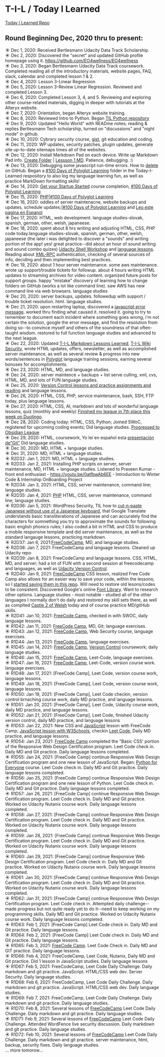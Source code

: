# T-I-L / Today I Learned 
[Today I Learned Repo](https://github.com/EO4wellness/T-I-L)

## Round Beginning Dec, 2020 thru to present:

:sunny: Dec 1, 2020: Received Bertlesmann Udacity Data Track Scholarship.<br>
:sunny: Dec 2, 2020: Discovered the "secret" and updated GitHub profile homepage using it. https://github.com/EO4wellness/EO4wellness<br>
:sunny: Dec 3, 2020: Began Bertlesmann Udacity Data Track coursework. Completed reading all of the introductory materials, website pages, FAQ, slack, calendar and completed lesson 1 & 2.<br>
:sunny: Dec 4, 2020: Lesson 3-Linear Regression<br>
:sunny: Dec 5, 2020: Lesson 3-Review Linear Regression. Reviewed and completed Lesson 3.<br>
:sunny: Dec 6, 2020: Completed Lesson 3, 4, and 5. Reviewing and exploring other course-related materials, digging in deeper with tutorials at the Alteryx website.<br>
:sunny: Dec 7, 2020: Orientation, began Alteryx website training.<br>
:sunny: Dec 8, 2020: Reviewed Intro to Python.  Began [TIL Python repository](https://github.com/EO4wellness/T-I-L/tree/main/python)<br>
:sunny: Dec 9, 2020: Updated "Hello World" with READme notes; reading & replies Bertlesmann Tech scholarship, turned on "discussions" and "night mode" in github.<br> 
:sunny: Dec 10, 2020: Cybrary security course, [gist](https://github.com/EO4wellness/leary-leerie/blob/master/gist.md), git education and coding. <br> 
:sunny: Dec 11, 2020: WP updates, security patches, plugin updates, generate site up-to-date sitemaps times all of the websites. <br>
:sunny: Dec 12, 2020: Install Markdown Pad on each device. Write up Markdown Pad info. [Create Folder](https://github.com/EO4wellness/T-I-L/tree/main/markdown) | [Lessson 1 MD](https://www.markdowntutorial.com/lesson/1/). Patience, debugging.  :) <br>
:sunny: Dec 13, 2020: Debugging some javascript run-time errors.  How to [delete](https://github.com/EO4wellness/T-I-L/wiki/GitHub-Delete) on GitHub. Began a [#100 Days of Polyglot Learning](https://github.com/EO4wellness/T-I-L/tree/main/polyglot) folder in the Today-I-Learned respository to also log my language learning fun, as well as practice MarkDown formatting skills! <br>
:sunny: Dec 14, 2020: [Get your Startup Started](https://github.com/EO4wellness/leary-leerie/tree/master/Get-Your-Start-Up-Started) course completion, [#100 Days of Polyglot Learning](https://github.com/EO4wellness/T-I-L/tree/main/polyglot) <br>
:sunny: Dec 15, 2020: [PHP](https://www.sololearn.com/learning/1059)|[#100 Days of Polyglot Learning](https://github.com/EO4wellness/T-I-L/tree/main/polyglot) <br>
:sunny: Dec 16, 2020: oddles of server maintenacne, website backups and updates, schedule updates;|[#100 Days of Polyglot Learning](https://github.com/EO4wellness/T-I-L/tree/main/polyglot) and [Leo este pagina en Espanol](https://andradelucas.medium.com/14-reposit%C3%B3rios-excelentes-do-github-para-ajudar-na-sua-carreira-52b0184b7fab) <br>
:sunny: Dec 17, 2020: HTML, web development. language studies-slovak, spanish, german, other, welsh, japaneese.<br>
:sunny: Dec 18, 2020: spent about 8 hrs writing and adjusting HTML, CSS, PHP code today.language studies-slovak, spanish, german, other, welsh, japaneese (the later i was delighted to discover a "sounds" and writing portion of the app!  yes!  great practice--did about an hour of sound writing and sound combo quizes)  [Udacity Shell Workshop](https://github.com/EO4wellness/leary-leerie/blob/master/shell-workshop.md) and [language lessons](https://github.com/EO4wellness/T-I-L/tree/main/polyglot). Reading about [XML-RPC](https://github.com/EO4wellness/T-I-L/blob/main/Reading.md) authentication, checking of several sources of info, deciding and then implementing best practices. <br> 
:sunny: Dec 19, 2020: about 1 hour server maintenance.  some aws maintenance.  wrote up support/trouble tickets for followup. about 4 hours writing HTML updates to streaming archives for video content. organized future posts for support groups. happy "mistake" discovery of learning how to change folders on GitHub (works a lot like command line). saw AWS has new command line via web browsers.  language studies <br>
:sunny: Dec 20, 2020: server backups, updates. followedup with support / trouble ticket resolution. html. language studies. <br>
:sunny: Dec 21, 2020: upon restarting laptop, discovered a [javascript error message](https://github.com/EO4wellness/T-I-L/wiki/Error-Messages). worked thru finding what caused it. resolved it. going to try to remember to document each incident where something goes wrong, i'm not certain the solution, google the error message, and find the resolution from doing so--to convince myself and others of the soundness of that often-taught wisdom. restored to full function language studies and advanced to the next league. <br>
:sunny: Dec 22, 2020: Updated [T-I-L Markdown Lessons Learned](https://github.com/EO4wellness/T-I-L/tree/main/markdown), [T-I-L Wiki Security](https://github.com/EO4wellness/T-I-L/wiki/Security), wrote HTML updates, offers, newsletter, as well as accomplished server maintenance, as well as several review & progress into new words/sentences in [Polyglot](https://github.com/EO4wellness/T-I-L/tree/main/polyglot) language training sessions, earning several bonuses for accomplishments.<br>
:sunny: Dec 23, 2020: HTML, MD, and language studies.<br>
:sunny: Dec 24, 2020: server maintence + backups + list serve culling, xml, cvs, HTML, MD, and lots of FUN language studies.<br>
:sunny: Dec 25, 2020: [Version Control lessons and practice assignments and reading](https://github.com/EO4wellness/leary-leerie/blob/master/git-repo.md) and language lessons.<br>
:sunny: Dec 26, 2020: HTML, CSS, PHP, service maintenance, bash, SSH, FTP today, plus language lessons. <br>
:sunny: Dec 27, 2020: HTML, CSS, AI, markdown and lots of wonderful language lessons, quiz (monthly and weekly) [Finished my league in 7th place this week on Duolingo](https://github.com/EO4wellness/T-I-L/blob/main/polyglot/images/2020-12-27-finished7th-this-weeks-league-on-duo.png).<br>
:sunny: Dec 28, 2020: Coding today: HTML, CSS, Python; Joined SWoC, registered for upcoming coding events; Did language studies. [Progressed to Obsidian League](https://github.com/EO4wellness/T-I-L/blob/main/polyglot/images/2020-12-28-duo-league.jpg)<br>
:sunny: Dec 29, 2020: HTML, coursework, Yo leí en español esta [presentación de"Git"](https://www2.slideshare.net/emateucr/coloquios-ucr-2013gitsolis?qid=34aa4446-dd12-4c37-ac3a-7a4ed53f8b09&v=&b=&from_search=1) Did language studies.<br>
:sunny: Dec 30, 2020: MD, HTML + language studies.<br>
:sunny: Dec 31, 2020: MD, HTML + language studies.<br>
:sunny: R2D32: Jan 1, 2021: MD, HTML + language studies. <br>
:sunny: R2D33: Jan 2, 2021: Installing PHP scripts on server, server maintenance, MD, HTML + language studies.
Listened to Praveen Kumar - front end enthusiast - https://youtu.be/0atfbwAb6EE - Introduction to Winter Code & Internship OnBoarding Project <br>
:sunny: R2D34: Jan 3, 2021: HTML, CSS, server maintenance, command line; language studies. <br>
:sunny: R2D35: Jan 4, 2021: [PHP](https://github.com/EO4wellness/T-I-L/blob/main/PHP/README.md) HTML, CSS, server maintenance, command line; language studies. <br>
:sunny: R2D36: Jan 5, 2021: WordPress Security, TIL how to [cut-n-paste Japanese without use of a Japanese keyboard](https://github.com/EO4wellness/T-I-L/blob/main/polyglot/japon%C3%A9s/Castle-1/Greetings.md#practice-session), that Google Translate understands basic transliterations of Japanese and can accurately find the characters for somnething you try to approximate the sounds for following basic english phonics rules; I also coded a bit in HTML and CSS to produce a mobile responsive template and did server maintenance, as well as the standard langauge lessons, practicing markdown. <br>
:sunny: R2D37: Jan 6, 2021:[FreeCodeCamp](https://github.com/EO4wellness/T-I-L/blob/main/HTML/free-code-camp-org/readme.md), MD, and language studies. <br>
:sunny: R2D38: Jan 7, 2021: FreeCodeCamp and language lessons. Cleaned up Udacity repo <br>
:sunny: R2D39: Jan 8, 2021: FreeCodeCamp and language lessons. CSS, HTML, MD, and server; had a lot of FUN with a second session at freecodecamp and languages, as well as [Udacity Version Control](https://github.com/EO4wellness/leary-leerie/blob/master/version-control/readme.md).  <br>
:sunny: R2D40: Jan 9, 2021: [FreeCodeCamp](https://github.com/EO4wellness/T-I-L/blob/main/HTML/free-code-camp-org/basic-css.md) CSS lesson, realized Free Code Camp also allows for an easier way to save your code, within the lessons; so I [started saving them in this repo](https://github.com/EO4wellness/T-I-L/tree/main/HTML/free-code-camp-org/exercise-solutions).  Will need to restore old lesons/codes to be consistent. Discovered Google's online [Font Library](https://github.com/EO4wellness/T-I-L/blob/main/Google/README.md). Want to research other options. Language studies - most notable - studied all of the other languages I normally don't do daily and restored my skill sets there, as well as complted [Castle 2 of Welsh](https://github.com/EO4wellness/T-I-L/blob/main/polyglot/gales/Castle-2/2021-01-02-finished-castle2.png) today and of course practice MD/gitHub skills. <br>
:sunny: R2D41: Jan 10, 2021: [FreeCode Camp](https://github.com/EO4wellness/T-I-L/blob/main/HTML/free-code-camp-org/basic-css.md), checked in with SWOC, daily language lessons. <br>
:sunny: R1D42: Jan 11, 2021: [FreeCode Camp](https://github.com/EO4wellness/T-I-L/blob/main/HTML/free-code-camp-org/basic-css.md), MD, Git; language exercises.<br>
:sunny: R1D43: Jan 12, 2021: [FreeCode Camp](https://github.com/EO4wellness/T-I-L/blob/main/HTML/free-code-camp-org/basic-css.md), Web Security course, language exercises.<br>
:sunny: R1D44: Jan 13, 2021: [FreeCode Camp](https://github.com/EO4wellness/T-I-L/blob/main/HTML/free-code-camp-org/basic-css.md), language exercises.<br>
:sunny: R1D45: Jan 14, 2021: [FreeCode Camp](https://github.com/EO4wellness/T-I-L/blob/main/HTML/free-code-camp-org/basic-css.md#add-different-padding-to-each-side-of-an-element), [Version Control](https://github.com/EO4wellness/leary-leerie/blob/master/version-control/add-commits.md) coursework; daily language studies. <br>
:sunny: R1D46: Jan 15, 2021: [FreeCode Camp](https://github.com/EO4wellness/T-I-L/blob/main/HTML/free-code-camp-org/basic-css.md), Leet-Code, language exercises.<br>
:sunny: R1D47: Jan 16, 2021: [FreeCode Camp](https://github.com/EO4wellness/T-I-L/blob/main/HTML/free-code-camp-org/basic-css.md), Leet-Code, version course work. language exercises.<br>
:sunny: R1D48: Jan 17, 2021: [FreeCode Camp], Leet Code, version course work, language lessons.<br> 
:sunny: R1D49: Jan 18, 2021: [FreeCode Camp], Leet Code, version course work, language lessons. <br>
:sunny: R1D50: Jan 19, 2021: [FreeCode Camp], Leet Code checkin, version control brnaching course work, daily MD practice, and language lessons. <br> 
:sunny: R1D51: Jan 20, 2021: [FreeCode Camp], Leet Code, Udacity course work, daily MD practice, and language lessons. <br> 
:sunny: R1D52: Jan 21, 2021: [FreeCode Camp], Leet Code, finished Udacity version control, daily MD practice, and language lessons<br> 
:sunny: R1D53: Jan 22, 2021: New CSS and [JavaScript](https://github.com/EO4wellness/T-I-L/blob/main/JavaScript/freecodecamp-notes/01_Basic-JavaScript.md) lesson with FreeCode Camp; [JavaScript lesson with W3Schools](https://github.com/EO4wellness/T-I-L/blob/main/JavaScript/W3Schools/README.md), checkin [Leet Code](https://leetcode.com/), Daily MD practice, and language lessons. <br>
:sunny: R1D54: Jan 23, 2021: [FreeCode Camp](https://github.com/EO4wellness/T-I-L/blob/main/HTML/free-code-camp-org/basic-css.md) completed the "Basic CSS' portion of the Responsive Web Design Certification program. Leet Code check in. Daily MD and Git practice.  Daily language lessons completed. <br>
:sunny: R1D55: Jan 24, 2021: [FreeCode Camp] continue Responsive Web Design Certification program and one new lesson of JavaScript. Began: [Python for Everyone](https://github.com/EO4wellness/T-I-L/blob/main/python/FreeCode-Camp/README.md) course. Leet Code check in. Daily MD and Git practice.  Daily language lessons completed. <br>
:sunny: R1D56: Jan 25, 2021: [FreeCode Camp] continue Responsive Web Design Certification program and one new lesson of Python. Leet Code check in. Daily MD and Git practice.  Daily language lessons completed. <br>
:sunny: R1D57: Jan 26, 2021: [FreeCode Camp] continue Responsive Web Design Certification program. Leet Code check in. Daily MD and Git practice. Worked on Udacity Nutanix course work.  Daily language lessons completed. <br>
:sunny: R1D58: Jan 27, 2021: [FreeCode Camp] continue Responsive Web Design Certification program. Leet Code check in. Daily MD and Git practice. Worked on Udacity Nutanix course work.  Daily language lessons completed. <br>
:sunny: R1D59: Jan 28, 2021: [FreeCode Camp] continue Responsive Web Design Certification program. Leet Code check in. Daily MD and Git practice. Worked on Udacity Nutanix course work.  Daily language lessons completed. <br>
:sunny: R1D60: Jan 29, 2021: [FreeCode Camp] continue Responsive Web Design Certification program. Leet Code check in. Daily MD and Git practice. Worked on Udacity Nutanix course work.  Daily language lessons completed. <br>
:sunny: R1D61: Jan 30, 2021: [FreeCode Camp] continue Responsive Web Design Certification program. Leet Code check in. Daily MD and Git practice. Worked on Udacity Nutanix course work.  Daily language lessons completed. <br>
:sunny: R1D62: Jan 31, 2021: [FreeCode Camp] continue Responsive Web Design Certification program. Leet Code check in. Attempted daily challenge--made progress but not quite ready yet to do it--need to keep working on my programming skills. Daily MD and Git practice. Worked on Udacity Nutanix course work.  Daily language lessons completed. <br>
:sunny: R1D63: Feb 1, 2021: [FreeCode Camp] Leet Code check in.  Daily MD and Git practice. Daily language lessons. <br>
:sunny: R1D64: Feb 2, 2021: [FreeCode Camp] Leet Code check in.  Daily MD and Git practice. Daily language lessons.<br>
:sunny: R1D65: Feb 3, 2021: [FreeCode Camp](https://github.com/EO4wellness/T-I-L/blob/main/HTML/free-code-camp-org/Applied-Visual-Design.md). Leet Code Check in. Daily MD and GIT practice.  Daily language lessons. <br> 
:sunny: R1D66: Feb 4, 2021: FreeCodeCamp, Leet Code, Nutanix, Daily MD and Git practice. Did 1 lesson in JavaScript studies. Daily language lessons<br> 
:sunny: R1D67: Feb 5, 2021: FreeCodeCamp, Leet Code Daily Challenge.  Daily markdown and git practice. JavaScript.  HTML/CSS web dev. Server Security.  Daily language studies. <br>
:sunny: R1D68: Feb 6, 2021: FreeCodeCamp, Leet Code Daily Challenge.  Daily markdown and git practice. JavaScript.  HTML/CSS web dev.  Daily language studies. <br>
:sunny: R1D69: Feb 7, 2021: FreeCodeCamp, Leet Code Daily Challenge.  Daily markdown and git practice. Daily language studies. <br>
:sunny: R1D70: Feb 8, 2021: Several lessons of [FreeCodeCamp](https://github.com/EO4wellness/T-I-L/blob/main/HTML/free-code-camp-org/Applied-Visual-Design.md) Leet Code Daily Challenge.  Daily markdown and git practice. Daily language studies. <br>
:sunny: R1D71: Feb 9, 2021: Several lessons of [FreeCodeCamp](https://github.com/EO4wellness/T-I-L/blob/main/HTML/free-code-camp-org/Applied-Visual-Design.md) Leet Code Daily Challenge. Attended WordFence live security discussion. Daily markdown and git practice. Daily language studies. <br>
:sunny: R1D72: Feb 10, 2021: Several lessons of [FreeCodeCamp](https://github.com/EO4wellness/T-I-L/blob/main/HTML/free-code-camp-org/Applied-Visual-Design.md) Leet Code Daily Challenge.  Daily markdown and git practice. server maintenance, html, backup, security fixes. Daily language studies. <br>
... more tomorow...<br>
